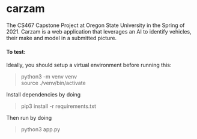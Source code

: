 # carzam
The CS467 Capstone Project at Oregon State University in the Spring of 2021. Carzam is a web application that leverages an AI to identify vehicles, their make and model in a submitted picture.

 #### To test:
 Ideally, you should setup a virtual environment before running this:
 > python3 -m venv venv  
 > source ./venv/bin/activate  

 Install dependencies by doing  
 > pip3 install -r requirements.txt

 Then run by doing  
 > python3 app.py
